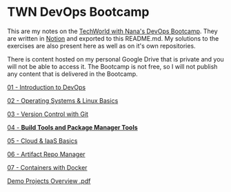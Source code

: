 # TWN DevOps Bootcamp

This are my notes on the [TechWorld with Nana's DevOps Bootcamp](https://www.techworld-with-nana.com/devops-bootcamp). They are written in [Notion](https://www.notion.so/) and exported to this README.md. My solutions to the exercises are also present here as well as on it's own repositories.

There is content hosted on my personal Google Drive that is private and you will not be able to access it. The Bootcamp is not free, so I will not publish any content that is delivered in the Bootcamp.

[01 - Introduction to DevOps](TWN%20DevOps%20Bootcamp%20880d17b440cd4a9792acbe88cd614038/01%20-%20Introduction%20to%20DevOps%202bbeac75779346eb863bebce6262d83a.md)

[02 - Operating Systems & Linux Basics](TWN%20DevOps%20Bootcamp%20880d17b440cd4a9792acbe88cd614038/02%20-%20Operating%20Systems%20&%20Linux%20Basics%20a3bedbce0e0b43b887b706406e2a63e6.md)

[03 - Version Control with Git](TWN%20DevOps%20Bootcamp%20880d17b440cd4a9792acbe88cd614038/03%20-%20Version%20Control%20with%20Git%20694ac44b2ea7452397526abd1c385bb4.md)

[04 - **Build Tools and Package Manager Tools**](TWN%20DevOps%20Bootcamp%20880d17b440cd4a9792acbe88cd614038/04%20-%20Build%20Tools%20and%20Package%20Manager%20Tools%20dd9ceccd3dcd4686bd0442a1db6b8a62.md)

[05 - Cloud & IaaS Basics](TWN%20DevOps%20Bootcamp%20880d17b440cd4a9792acbe88cd614038/05%20-%20Cloud%20&%20IaaS%20Basics%20619788aff8114e78a3b6c392c55a8425.md)

[06 - Artifact Repo Manager](TWN%20DevOps%20Bootcamp%20880d17b440cd4a9792acbe88cd614038/06%20-%20Artifact%20Repo%20Manager%20952f2ca0865846a58d84a74001b10028.md)

[07 - Containers with Docker](TWN%20DevOps%20Bootcamp%20880d17b440cd4a9792acbe88cd614038/07%20-%20Containers%20with%20Docker%2067a2cb7d5a0842cc9b2e63ef70eec17f.md)

[Demo Projects Overview .pdf](https://drive.google.com/file/d/1QOmzWtVgll0gcYQM7DScsYu2yPsDGIVb/view?usp=drivesdk)
